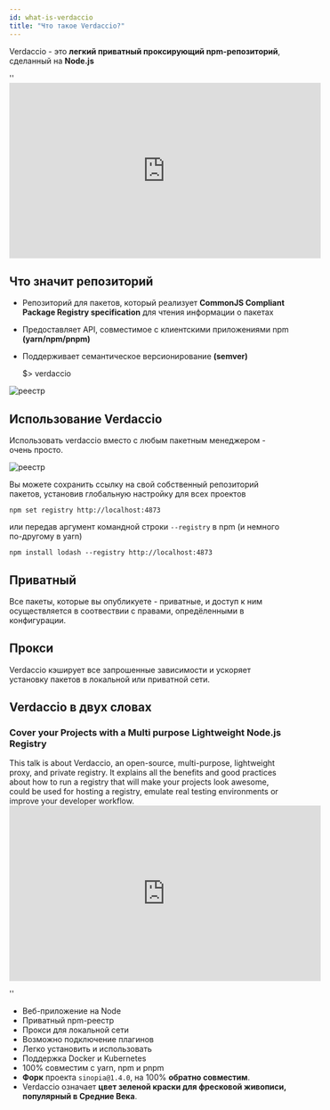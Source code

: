 ```yaml
---
id: what-is-verdaccio
title: "Что такое Verdaccio?"
---
```


Verdaccio - это **легкий приватный проксирующий npm-репозиторий**, сделанный на **Node.js**

<div id="codefund">''</div>

<iframe width="560" height="315" src="https://www.youtube.com/embed/hDIFKzmoCaA?enablejsapi=1" frameborder="0" allow="accelerometer; autoplay; encrypted-media; gyroscope; picture-in-picture" allowfullscreen mark="crwd-mark"></iframe> 

## Что значит репозиторий

* Репозиторий для пакетов, который реализует **CommonJS Compliant Package Registry specification** для чтения информации о пакетах
* Предоставляет API, совместимое с клиентскими приложениями npm **(yarn/npm/pnpm)**
* Поддерживает семантическое версионирование **(semver)**

    $> verdaccio
    

![реестр](assets/verdaccio_server.gif)

## Использование Verdaccio

Использовать verdaccio вместо с любым пакетным менеджером - очень просто.

![реестр](assets/npm_install.gif)

Вы можете сохранить ссылку на свой собственный репозиторий пакетов, установив глобальную настройку для всех проектов

    npm set registry http://localhost:4873
    

или передав аргумент командной строки `--registry` в npm (и немного по-другому в yarn)

    npm install lodash --registry http://localhost:4873
    

## Приватный

Все пакеты, которые вы опубликуете - приватные, и доступ к ним осуществляется в соотвествии с правами, опредёленными в конфигурации.

## Прокси

Verdaccio кэширует все запрошенные зависимости и ускоряет установку пакетов в локальной или приватной сети.

## Verdaccio в двух словах

### Cover your Projects with a Multi purpose Lightweight Node.js Registry

This talk is about Verdaccio, an open-source, multi-purpose, lightweight proxy, and private registry. It explains all the benefits and good practices about how to run a registry that will make your projects look awesome, could be used for hosting a registry, emulate real testing environments or improve your developer workflow. <iframe width="560" height="315" src="https://www.youtube.com/embed/oVCjDWeehAQ?enablejsapi=1" frameborder="0" allow="accelerometer; autoplay; encrypted-media; gyroscope; picture-in-picture" allowfullscreen mark="crwd-mark"></iframe>

<div id="codefund">''</div>

* Веб-приложение на Node
* Приватный npm-реестр
* Прокси для локальной сети
* Возможно подключение плагинов
* Легко установить и использовать
* Поддержка Docker и Kubernetes
* 100% совместим с yarn, npm и pnpm
* **Форк** проекта `sinopia@1.4.0`, на 100% **обратно совместим**.
* Verdaccio означает **цвет зеленой краски для фресковой живописи, популярный в Средние Века**.
